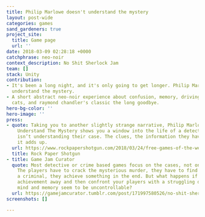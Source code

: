 ```yaml
---
title: Philip Marlowe doesn't understand the mystery
layout: post-wide
categories: games
sand_gardeners: true
project_site:
  title: Game page
  url: ''
date: 2018-03-09 02:28:18 +0000
catchphrase: neo-noir
context_description: No Shit Sherlock Jam
team: []
stack: Unity
contribution:
- It's been a long night, and it's only going to get longer. Philip Marlowe doesn't
  understand the mystery.
- A short abstract neo-noir experience about confusion, memory, driving, mysteries,
  cats, and raymond chandler's classic the long goodbye.
hero-bg-color: ''
hero-image: ''
press:
- quote: Taking you to another slightly strange narrative, Philip Marlowe Doesn’t
    Understand The Mystery shows you a window into the life of a detective that just
    isn’t understanding their case. The clues, the information they have, none of
    it adds up.
  url: https://www.rockpapershotgun.com/2018/03/24/free-games-of-the-week-8/
  title: Rock Paper Shotgun
- title: Game Jam Curator
  quote: Most detective or crime based games focus on the cases, not on the characters.
    The players have to crack the mysterious murder, they have to find out who is
    a criminal, they achieve something in the end. But what happens if you take that
    achievement away and then confront your players with a struggling detective, whose
    mind and memory seem to be uncontrollable?
  url: https://gamejamcurator.tumblr.com/post/171997580526/no-shit-sherlock-jam-philip-marlowe-doesnt
screenshots: []

---
```

